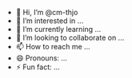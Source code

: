 - 👋 Hi, I’m @cm-thjo
- 👀 I’m interested in ...
- 🌱 I’m currently learning ...
- 💞️ I’m looking to collaborate on ...
- 📫 How to reach me ...
- 😄 Pronouns: ...
- ⚡ Fun fact: ...

<!---
cm-thjo/cm-thjo is a ✨ special ✨ repository because its `README.md` (this file) appears on your GitHub profile.
You can click the Preview link to take a look at your changes.
--->
